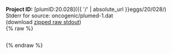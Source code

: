 **Project ID:** [plumID:20.028]({{ '/' | absolute_url }}eggs/20/028/)  
Stderr for source:  oncogenic/plumed-1.dat   
(download [zipped raw stdout](plumed-1.dat.plumed.stdout.txt.zip))  
{% raw %}
<pre>
</pre>
{% endraw %}
